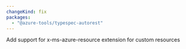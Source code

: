 ```yaml
---
changeKind: fix
packages:
  - "@azure-tools/typespec-autorest"
---
```


Add support for x-ms-azure-resource extension for custom resources